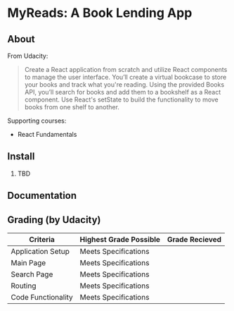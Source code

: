 MyReads: A Book Lending App
===========================

About
-----
From Udacity:
> Create a React application from scratch and utilize React components to
> manage the user interface. You’ll create a virtual bookcase to store your
> books and track what you're reading. Using the provided Books API, you’ll
> search for books and add them to a bookshelf as a React component. Use
> React's setState to build the functionality to move books from one shelf to
> another.

Supporting courses:

* React Fundamentals

Install
-------

1. TBD

Documentation
-------------

Grading (by Udacity)
--------------------

Criteria           |Highest Grade Possible  |Grade Recieved
-------------------|------------------------|--------------
Application Setup  |Meets Specifications    |
Main Page          |Meets Specifications    |
Search Page        |Meets Specifications    |
Routing            |Meets Specifications    |
Code Functionality |Meets Specifications    |
